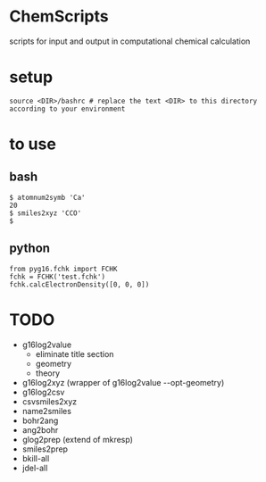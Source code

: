 # ChemScripts

scripts for input and output in computational chemical calculation

# setup
```
source <DIR>/bashrc # replace the text <DIR> to this directory according to your environment
```

# to use
## bash
```
$ atomnum2symb 'Ca'
20
$ smiles2xyz 'CCO'
$
```

## python
```
from pyg16.fchk import FCHK
fchk = FCHK('test.fchk')
fchk.calcElectronDensity([0, 0, 0])
```

# TODO
- g16log2value
    - eliminate title section
    - geometry
    - theory
- g16log2xyz (wrapper of g16log2value --opt-geometry)
- g16log2csv
- csvsmiles2xyz
- name2smiles
- bohr2ang
- ang2bohr
- glog2prep (extend of mkresp)
- smiles2prep
- bkill-all
- jdel-all




